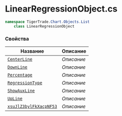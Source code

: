 
# LinearRegressionObject.cs
```csharp
namespace TigerTrade.Chart.Objects.List  
    class LinearRegressionObject
```

### Свойства
| Название | Описание |
| --- | --- |
| [`CenterLine`](./Свойства/CenterLine.md) | *Описание* |
| [`DownLine`](./Свойства/DownLine.md) | *Описание* |
| [`Percentage`](./Свойства/Percentage.md) | *Описание* |
| [`RegressionType`](./Свойства/RegressionType.md) | *Описание* |
| [`ShowAuxLine`](./Свойства/ShowAuxLine.md) | *Описание* |
| [`UpLine`](./Свойства/UpLine.md) | *Описание* |
| [`xsuJlZ3bylFkXacpNF53`](./Свойства/xsuJlZ3bylFkXacpNF53.md) | *Описание* |
